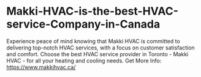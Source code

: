# Makki-HVAC-is-the-best-HVAC-service-Company-in-Canada
Experience peace of mind knowing that Makki HVAC is committed to delivering top-notch HVAC services, with a focus on customer satisfaction and comfort. Choose the best HVAC service provider in Toronto - Makki HVAC - for all your heating and cooling needs. Get More Info: https://www.makkihvac.ca/
